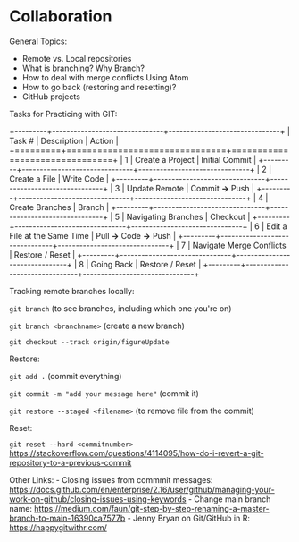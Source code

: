 # Collaboration

General Topics:

-   Remote vs. Local repositories
-   What is branching? Why Branch?
-   How to deal with merge conflicts Using Atom
-   How to go back (restoring and resetting)?
-   GitHub projects

Tasks for Practicing with GIT:

+---------+-------------------------------+-------------------------------+
| Task \# | Description                   | Action                        |
+=========+===============================+===============================+
| 1       | Create a Project              | Initial Commit                |
+---------+-------------------------------+-------------------------------+
| 2       | Create a File                 | Write Code                    |
+---------+-------------------------------+-------------------------------+
| 3       | Update Remote                 | Commit **→** Push             |
+---------+-------------------------------+-------------------------------+
| 4       | Create Branches               | Branch                        |
+---------+-------------------------------+-------------------------------+
| 5       | Navigating Branches           | Checkout                      |
+---------+-------------------------------+-------------------------------+
| 6       | Edit a File at the Same Time  | Pull **→** Code **→** Push    |
+---------+-------------------------------+-------------------------------+
| 7       | Navigate Merge Conflicts      | Restore / Reset               |
+---------+-------------------------------+-------------------------------+
| 8       | Going Back                    | Restore / Reset               |
+---------+-------------------------------+-------------------------------+

Tracking remote branches locally:

`git branch` (to see branches, including which one you're on)

`git branch <branchname>` (create a new branch)

`git checkout --track origin/figureUpdate`

Restore:

`git add .` (commit everything)

`git commit -m "add your message here"` (commit it)

`git restore --staged <filename>` (to remove file from the commit)

Reset:

`git reset --hard <commitnumber>` <https://stackoverflow.com/questions/4114095/how-do-i-revert-a-git-repository-to-a-previous-commit>

Other Links: - Closing issues from commmit messages: <https://docs.github.com/en/enterprise/2.16/user/github/managing-your-work-on-github/closing-issues-using-keywords> - Change main branch name: <https://medium.com/faun/git-step-by-step-renaming-a-master-branch-to-main-16390ca7577b> - Jenny Bryan on Git/GitHub in R: <https://happygitwithr.com/>
